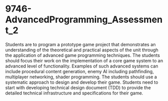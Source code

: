 # 9746-AdvancedProgramming_Assessment_2

Students are to program a prototype game project that demonstrates an understanding of the theoretical and practical aspects of the unit through the application of advanced game programming techniques.  The students should focus their work on the implementation of a core game system to an advanced level of functionality. Examples of such advanced systems can include procedural content generation, enemy AI including pathfinding, multiplayer networking, shader programming. The students should use a systematic approach to design and develop their game. Students need to start with developing technical design document (TDD) to provide the detailed technical infrastructure and specifications for their game.
